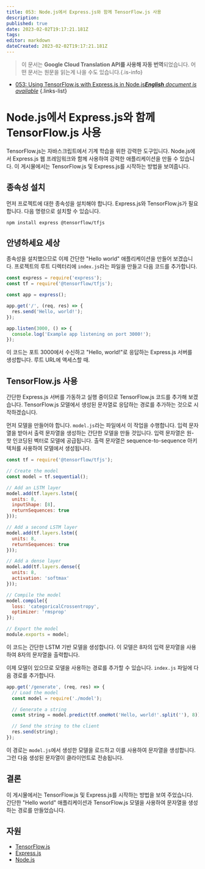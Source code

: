 ```yaml
---
title: 053: Node.js에서 Express.js와 함께 TensorFlow.js 사용
description: 
published: true
date: 2023-02-02T19:17:21.181Z
tags: 
editor: markdown
dateCreated: 2023-02-02T19:17:21.181Z
---
```


> 이 문서는 **Google Cloud Translation API를 사용해 자동 번역**되었습니다.
어떤 문서는 원문을 읽는게 나을 수도 있습니다.{.is-info}



- [053: Using TensorFlow.js with Express.js in Node.js***English** document is available*](/en/Knowledge-base/TensorFlow-js/Learning/053-using-tensorflow-js-with-express-js-in-node-js)
{.links-list}


# Node.js에서 Express.js와 함께 TensorFlow.js 사용

TensorFlow.js는 자바스크립트에서 기계 학습을 위한 강력한 도구입니다. Node.js에서 Express.js 웹 프레임워크와 함께 사용하여 강력한 애플리케이션을 만들 수 있습니다. 이 게시물에서는 TensorFlow.js 및 Express.js를 시작하는 방법을 보여줍니다.

## 종속성 설치

먼저 프로젝트에 대한 종속성을 설치해야 합니다. Express.js와 TensorFlow.js가 필요합니다. 다음 명령으로 설치할 수 있습니다.

```
npm install express @tensorflow/tfjs
```

## 안녕하세요 세상

종속성을 설치했으므로 이제 간단한 "Hello world" 애플리케이션을 만들어 보겠습니다. 프로젝트의 루트 디렉터리에 `index.js`라는 파일을 만들고 다음 코드를 추가합니다.

```javascript
const express = require('express');
const tf = require('@tensorflow/tfjs');

const app = express();

app.get('/', (req, res) => {
  res.send('Hello, world!');
});

app.listen(3000, () => {
  console.log('Example app listening on port 3000!');
});
```

이 코드는 포트 3000에서 수신하고 "Hello, world!"로 응답하는 Express.js 서버를 생성합니다. 루트 URL에 액세스할 때.

## TensorFlow.js 사용

간단한 Express.js 서버를 가동하고 실행 중이므로 TensorFlow.js 코드를 추가해 보겠습니다. TensorFlow.js 모델에서 생성된 문자열로 응답하는 경로를 추가하는 것으로 시작하겠습니다.

먼저 모델을 만들어야 합니다. `model.js`라는 파일에서 이 작업을 수행합니다. 입력 문자열을 받아서 출력 문자열을 생성하는 간단한 모델을 만들 것입니다. 입력 문자열은 원-핫 인코딩된 벡터로 모델에 공급됩니다. 출력 문자열은 sequence-to-sequence 아키텍처를 사용하여 모델에서 생성됩니다.

```javascript
const tf = require('@tensorflow/tfjs');

// Create the model
const model = tf.sequential();

// Add an LSTM layer
model.add(tf.layers.lstm({
  units: 8,
  inputShape: [8],
  returnSequences: true
}));

// Add a second LSTM layer
model.add(tf.layers.lstm({
  units: 8,
  returnSequences: true
}));

// Add a dense layer
model.add(tf.layers.dense({
  units: 8,
  activation: 'softmax'
}));

// Compile the model
model.compile({
  loss: 'categoricalCrossentropy',
  optimizer: 'rmsprop'
});

// Export the model
module.exports = model;
```

이 코드는 간단한 LSTM 기반 모델을 생성합니다. 이 모델은 8자의 입력 문자열을 사용하여 8자의 문자열을 출력합니다.

이제 모델이 있으므로 모델을 사용하는 경로를 추가할 수 있습니다. `index.js` 파일에 다음 경로를 추가합니다.

```javascript
app.get('/generate', (req, res) => {
  // Load the model
  const model = require('./model');

  // Generate a string
  const string = model.predict(tf.oneHot('Hello, world!'.split(''), 8));

  // Send the string to the client
  res.send(string);
});
```

이 경로는 `model.js`에서 생성한 모델을 로드하고 이를 사용하여 문자열을 생성합니다. 그런 다음 생성된 문자열이 클라이언트로 전송됩니다.

## 결론

이 게시물에서는 TensorFlow.js 및 Express.js를 시작하는 방법을 보여 주었습니다. 간단한 "Hello world" 애플리케이션과 TensorFlow.js 모델을 사용하여 문자열을 생성하는 경로를 만들었습니다.

## 자원

- [TensorFlow.js](https://js.tensorflow.org/)
- [Express.js](https://expressjs.com/)
- [Node.js](https://nodejs.org/)